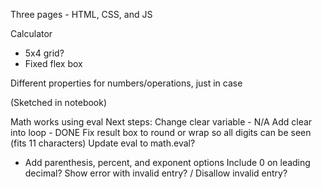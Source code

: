 Three pages - HTML, CSS, and JS

Calculator
- 5x4 grid?
- Fixed flex box

Different properties for numbers/operations, just in case

(Sketched in notebook)


Math works using eval
Next steps:
Change clear variable - N/A
Add clear into loop - DONE
Fix result box to round or wrap so all digits can be seen (fits 11 characters)
Update eval to math.eval?
- Add parenthesis, percent, and exponent options
Include 0 on leading decimal?
Show error with invalid entry? / Disallow invalid entry?
